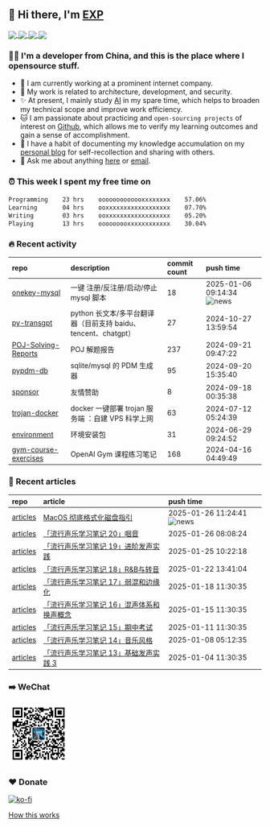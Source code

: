 ## 👋  Hi there, I'm [EXP](https://exp-blog.com)

<!--BGN_SECTION:github-readme-stats-->
<!-- a href="https://exp-blog.com" target="_blank">
  <img height="190" align="center" src="https://github-readme-stats.vercel.app/api/top-langs/?username=lyy289065406&hide=HTML,CSS,TSQL&theme=great-gatsby" alt="EXP's Top Langs" />
</a -->
<!-- a href="https://exp-blog.com" target="_blank">
  <img height="190" align="center" src="https://github-readme-stats.vercel.app/api?username=lyy289065406&count_private=true&show_icons=true&theme=nightowl" alt="EXP's github stats" />
</a -->



<a href="https://exp-blog.com" target="_blank">
  <img height="114" align="center" src="https://github-readme-stats.vercel.app/api/pin/?username=lyy289065406&repo=exp-blog&theme=nord" />
</a>

<a href="https://github.com/EXP-Tools/threat-broadcast" target="_blank">
  <img height="114" align="center" src="https://github-readme-stats.vercel.app/api/pin/?username=lyy289065406&repo=threat-broadcast&theme=nord" />
</a>

<a href="https://github.com/Visuals-AI/AI-auto-checkin" target="_blank">
  <img height="114" align="center" src="https://github-readme-stats.vercel.app/api/pin/?username=lyy289065406&repo=AI-auto-checkin&theme=nord" />
</a>

<a href="https://github.com/EXP-Docs/POJ-Solving-Reports" target="_blank">
  <img height="114" align="center" src="https://github-readme-stats.vercel.app/api/pin/?username=lyy289065406&repo=POJ-Solving-Reports&theme=nord" />
</a>

<!--END_SECTION:github-readme-stats-->



### 👨‍💻  I'm a developer from China, and this is the place where I opensource stuff.
<!--BGN_SECTION:introduction-->
- 🏰 I am currently working at a prominent internet company.
- 🐾 My work is related to architecture, development, and security.
- ✨ At present, I mainly study [AI](https://github.com/orgs/Visuals-AI/repositories) in my spare time, which helps to broaden my technical scope and improve work efficiency.
- 🐱 I am passionate about practicing and `open-sourcing projects` of interest on [Github](https://github.com/lyy289065406), which allows me to verify my learning outcomes and gain a sense of accomplishment.
- 🎹 I have a habit of documenting my knowledge accumulation on my [personal blog](https://exp-blog.com) for self-recollection and sharing with others.
- 💬 Ask me about anything [here](https://github.com/lyy289065406/lyy289065406/issues) or [email](exp.lqb@gmail.com).
<!--BGN_SECTION:introduction-->



### ⏰  This week I spent my free time on
<!-- BGN_SECTION:weektime -->
```text
Programming    23 hrs    ooooooooooooxxxxxxxx    57.06%
Learning       04 hrs    ooxxxxxxxxxxxxxxxxxx    07.70%
Writing        03 hrs    ooxxxxxxxxxxxxxxxxxx    05.20%
Playing        13 hrs    ooooooooxxxxxxxxxxxx    30.04%
```
<!-- END_SECTION:weektime -->



### 🔥  Recent activity
<!-- BGN_SECTION:activity -->
| repo | description | commit count | push time |
|:------|:------|:------|:------|
| [onekey-mysql](https://github.com/EXP-Codes/onekey-mysql) | 一键 注册/反注册/启动/停止 mysql 脚本 | 18 | 2025-01-06 09:14:34 ![news](https://github.com/lyy289065406/lyy289065406/blob/master/imgs/new.gif) |
| [py-transgpt](https://github.com/EXP-Codes/py-transgpt) | python 长文本/多平台翻译器（目前支持 baidu、tencent、chatgpt） | 27 | 2024-10-27 13:59:54  |
| [POJ-Solving-Reports](https://github.com/EXP-Docs/POJ-Solving-Reports) | POJ 解题报告 | 237 | 2024-09-21 09:47:22  |
| [pypdm-db](https://github.com/EXP-Codes/pypdm-db) | sqlite/mysql 的 PDM 生成器 | 95 | 2024-09-20 15:35:40  |
| [sponsor](https://github.com/lyy289065406/sponsor) | 友情赞助 | 8 | 2024-09-18 00:35:38  |
| [trojan-docker](https://github.com/EXP-Tools/trojan-docker) | docker 一键部署 trojan 服务端 ：自建 VPS 科学上网 | 63 | 2024-07-12 05:24:39  |
| [environment](https://github.com/EXP-Tools/environment) | 环境安装包 | 31 | 2024-06-29 09:24:52  |
| [gym-course-exercises](https://github.com/Visuals-AI/gym-course-exercises) | OpenAI Gym 课程练习笔记 | 168 | 2024-04-16 04:49:49  |
<!-- END_SECTION:activity -->



### 📝  Recent articles
<!-- BGN_SECTION:article -->
| repo | article | push time |
|:------|:------|:------|
| [articles](https://github.com/lyy289065406/articles) | [MacOS 彻底格式化磁盘指引](https://exp-blog.com/safe/macos-che-di-ge-shi-hua-ci-pan-zhi-yin/) | 2025-01-26 11:24:41 ![news](https://github.com/lyy289065406/lyy289065406/blob/master/imgs/new.gif) |
| [articles](https://github.com/lyy289065406/articles) | [「流行声乐学习笔记 20」咽音](https://exp-blog.com/music/liu-xing-sheng-le-xue-xi-bi-ji-20/) | 2025-01-26 08:08:24  |
| [articles](https://github.com/lyy289065406/articles) | [「流行声乐学习笔记 19」进阶发声实践](https://exp-blog.com/music/liu-xing-sheng-le-xue-xi-bi-ji-19/) | 2025-01-25 10:22:18  |
| [articles](https://github.com/lyy289065406/articles) | [「流行声乐学习笔记 18」R&amp;B与转音](https://exp-blog.com/music/liu-xing-sheng-le-xue-xi-bi-ji-18/) | 2025-01-22 13:41:04  |
| [articles](https://github.com/lyy289065406/articles) | [「流行声乐学习笔记 17」弱混和边缘化](https://exp-blog.com/music/liu-xing-sheng-le-xue-xi-bi-ji-17/) | 2025-01-18 11:30:35  |
| [articles](https://github.com/lyy289065406/articles) | [「流行声乐学习笔记 16」混声体系和换声概念](https://exp-blog.com/music/liu-xing-sheng-le-xue-xi-bi-ji-16/) | 2025-01-15 11:30:35  |
| [articles](https://github.com/lyy289065406/articles) | [「流行声乐学习笔记 15」期中考试](https://exp-blog.com/music/liu-xing-sheng-le-xue-xi-bi-ji-15/) | 2025-01-11 11:30:35  |
| [articles](https://github.com/lyy289065406/articles) | [「流行声乐学习笔记 14」音乐风格](https://exp-blog.com/music/liu-xing-sheng-le-xue-xi-bi-ji-14/) | 2025-01-08 05:12:35  |
| [articles](https://github.com/lyy289065406/articles) | [「流行声乐学习笔记 13」基础发声实践 3](https://exp-blog.com/music/liu-xing-sheng-le-xue-xi-bi-ji-13/) | 2025-01-04 11:30:35  |
<!-- END_SECTION:article -->


### ➡️ WeChat

<img width="120" src="/imgs/wechat.jpg">


### ❤️ Donate

[![ko-fi](https://ko-fi.com/img/githubbutton_sm.svg)](https://ko-fi.com/D1D3I0KL5)



<a align="right" href="https://github.com/lyy289065406/lyy289065406/blob/master/How_this_works.md">How this works</a>

<!-- -------------------------------------- -->
<!-- more emoji : http://emojihomepage.com/ -->
<!-- -------------------------------------- -->
